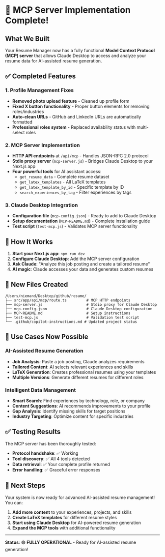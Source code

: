 # 🎉 MCP Server Implementation Complete!

## What We Built

Your Resume Manager now has a fully functional **Model Context Protocol (MCP) server** that allows Claude Desktop to access and analyze your resume data for AI-assisted resume generation.

## ✅ Completed Features

### 1. Profile Management Fixes
- **Removed photo upload feature** - Cleaned up profile form
- **Fixed X button functionality** - Proper button elements for removing roles/industries  
- **Auto-clean URLs** - GitHub and LinkedIn URLs are automatically formatted
- **Professional roles system** - Replaced availability status with multi-select roles

### 2. MCP Server Implementation
- **HTTP API endpoints** at `/api/mcp` - Handles JSON-RPC 2.0 protocol
- **Stdio proxy server** (`mcp-server.js`) - Bridges Claude Desktop to your Next.js app
- **Four powerful tools** for AI assistant access:
  - `get_resume_data` - Complete resume dataset
  - `get_latex_templates` - All LaTeX templates  
  - `get_latex_template_by_id` - Specific template by ID
  - `search_experiences_by_tag` - Filter experiences by tags

### 3. Claude Desktop Integration
- **Configuration file** (`mcp-config.json`) - Ready to add to Claude Desktop
- **Setup documentation** (`MCP-README.md`) - Complete installation guide
- **Test script** (`test-mcp.js`) - Validates MCP server functionality

## 🚀 How It Works

1. **Start your Next.js app**: `npm run dev`
2. **Configure Claude Desktop**: Add the MCP server configuration
3. **Ask Claude**: "Analyze this job posting and create a tailored resume"
4. **AI magic**: Claude accesses your data and generates custom resumes

## 📁 New Files Created

```
/Users/niemand/Desktop/github/resume/
├── src/app/api/mcp/route.ts         # MCP HTTP endpoints
├── mcp-server.js                    # Stdio proxy for Claude Desktop  
├── mcp-config.json                  # Claude Desktop configuration
├── MCP-README.md                    # Setup instructions
├── test-mcp.js                      # Validation test script
└── .github/copilot-instructions.md # Updated project status
```

## 🎯 Use Cases Now Possible

### AI-Assisted Resume Generation
- **Job Analysis**: Paste a job posting, Claude analyzes requirements
- **Tailored Content**: AI selects relevant experiences and skills
- **LaTeX Generation**: Creates professional resumes using your templates
- **Multiple Versions**: Generate different resumes for different roles

### Intelligent Data Management  
- **Smart Search**: Find experiences by technology, role, or company
- **Content Suggestions**: AI recommends improvements to your profile
- **Gap Analysis**: Identify missing skills for target positions
- **Industry Targeting**: Optimize content for specific industries

## ✅ Testing Results

The MCP server has been thoroughly tested:
- **Protocol handshake**: ✅ Working
- **Tool discovery**: ✅ All 4 tools detected
- **Data retrieval**: ✅ Your complete profile returned
- **Error handling**: ✅ Graceful error responses

## 🔮 Next Steps

Your system is now ready for advanced AI-assisted resume management! You can:

1. **Add more content** to your experiences, projects, and skills
2. **Create LaTeX templates** for different resume styles
3. **Start using Claude Desktop** for AI-powered resume generation
4. **Expand the MCP tools** with additional functionality

---

**Status**: 🟢 **FULLY OPERATIONAL** - Ready for AI-assisted resume generation!
